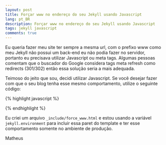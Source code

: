 ```yaml
---
layout: post
title: Forçar www no endereço do seu Jekyll usando Javascript
lang: pt_BR
description: Forçar www no endereço do seu Jekyll usando Javascript
tags: jekyll javascript
comments: true
---	
```


Eu queria fazer meu site ter sempre a mesma url, com o prefixo www como meu Jekyll não possui um back-end eu não podia fazer no servidor, portanto eu precisava utilizar Javascript ou meta tags. Algumas pessoas comentam que o buscador do Google considera tags meta refresh como redirects (301/302) então essa solução seria a mais adequada.

Teimoso do jeito que sou, decidi utilizar Javascript. Se você desejar fazer com que o seu blog tenha esse mesmo comportamento, utilize o seguinte código:


{% highlight javascript %}
<script>
if (window.location.hostname.indexOf("www") != 0) {
	window.location = window.location.protocol + "//www." + window.location.hostname + window.location.pathname;
}
</script>
{% endhighlight %}

Eu criei um arquivo `_include/force_www.html` e estou usando a variável `jekyll.environment` para incluir essa paret do template e ter esse comportamento somente no ambiente de produção.

Matheus